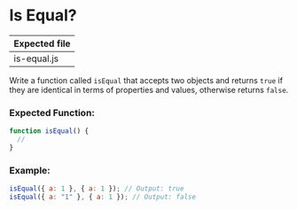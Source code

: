 # Is Equal?

| Expected file |
| ------------- |
| is-equal.js   |

Write a function called `isEqual` that accepts two objects and returns `true` if they are identical in terms of properties and values, otherwise returns `false`.

### Expected Function:

```js
function isEqual() {
  //
}
```

### Example:

```js
isEqual({ a: 1 }, { a: 1 }); // Output: true
isEqual({ a: "1" }, { a: 1 }); // Output: false
```

